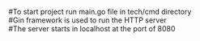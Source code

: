 #To start project run main.go file in tech/cmd directory <br/>
#Gin framework is used to run the HTTP server <br/>
#The server starts in localhost at the port of 8080 <br/>
